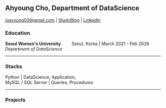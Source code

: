 ## Ahyoung Cho, Department of DataScience
joayoung03@gmail.com  |  [StudyBlog](https://ds-student.tistory.com/)  |  [LinkedIn](https://www.linkedin.com/in/ahyoungcho0035/)      

### Education
    
**Seoul Women's University**  &nbsp; &nbsp; &nbsp; &nbsp;  Seoul, Korea | March 2021 - Feb 2026      
_Department of DataScience_          

-----     
     
### Stacks
Python | DataScience, Application,          
MySQL / SQL Server | Queries, Procedures       
    
-----

### Projects
